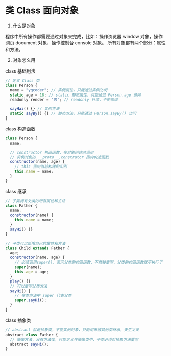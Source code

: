 # 类 Class 面向对象

1. 什么是对象

程序中所有操作都需要通过对象来完成，比如：操作浏览器 window 对象，操作网页 document 对象，操作控制台 console 对象。
所有对象都有两个部分：属性和方法。

2. 对象怎么用

class 基础用法

```js
// 定义 Class 类
class Person {
  name = "yqcoder"; // 实例属性，只能通过实例访问
  static age = 18; // static 静态属性，只能通过 Person.age 访问
  readonly render = '男'; // readonly 只读，不能修改

  sayHai() {} // 实例方法
  static sayBy() {} // 静态方法，只能通过 Person.sayBy() 访问
}
```

class 构造函数

```js
class Person {
  name;

  // constructor 构造函数，在对象创建时调用
  // 实例对象的 __proto__.construtor 指向构造函数
  constructor(name, age) {
    // this 指向当前构建的实例
    this.name = name;
  }
}
```

class 继承

```js
// 子类拥有父类的所有属性和方法
class Father {
  name;
  constructor(name) {
    this.name = name;
  }
  sayHi() {}
}

// 子类可以新增自己的属性和方法
class Child extends Father {
  age;
  constructor(name, age) {
    // 必须调用super()，表示父类的构造函数，不然被重写，父类的构造函数就不执行了
    super(name);
    this.age = age;
  }
  play() {}
  // 可以重写父类方法
  sayHi() {
    // 在类方法中 super 代表父类
    super.sayHi();
  }
}
```

class 抽象类

```js
// abstract 就是抽象类，不能实例对象，只能用来被其他类继承，天生父亲
abstract class Father {
  // 抽象方法，没有方法体，只能定义在抽象类中，子类必须对抽象方法重写
  abstract sayHi();
}
```
